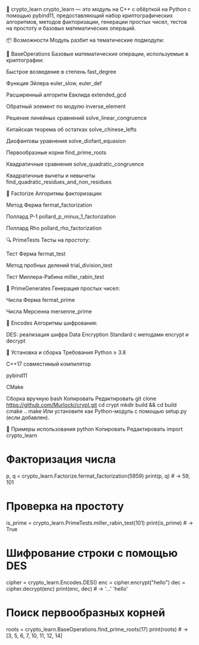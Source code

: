 🔐 crypto_learn
crypto_learn — это модуль на C++ с обёрткой на Python с помощью pybind11, предоставляющий набор криптографических алгоритмов, методов факторизации, генерации простых чисел, тестов на простоту и базовых математических операций.

📦 Возможности
Модуль разбит на тематические подмодули:

🧮 BaseOperations
Базовые математические операции, используемые в криптографии:

Быстрое возведение в степень fast_degree

Функция Эйлера euler_slow, euler_def

Расширенный алгоритм Евклида extended_gcd

Обратный элемент по модулю inverse_element

Решение линейных сравнений solve_linear_congruence

Китайская теорема об остатках solve_chinese_lefts

Диофантовы уравнения solve_diofant_equasion

Первообразные корни find_prime_roots

Квадратичные сравнения solve_quadratic_congruence

Квадратичные вычеты и невычеты find_quadratic_residues_and_non_residues

🔢 Factorize
Алгоритмы факторизации:

Метод Ферма fermat_factorization

Поллард P-1 pollard_p_minus_1_factorization

Поллард Rho pollard_rho_factorization

🔍 PrimeTests
Тесты на простоту:

Тест Ферма fermat_test

Метод пробных делений trial_division_test

Тест Миллера-Рабина miller_rabin_test

🔢 PrimeGenerates
Генерация простых чисел:

Числа Ферма fermat_prime

Числа Мерсенна mersenne_prime

🔐 Encodes
Алгоритмы шифрования:

DES: реализация шифра Data Encryption Standard с методами encrypt и decrypt

🚀 Установка и сборка
Требования
Python ≥ 3.8

C++17 совместимый компилятор

pybind11

CMake

Сборка вручную
bash
Копировать
Редактировать
git clone https://github.com/Murlocki/crypt.git
cd crypt
mkdir build && cd build
cmake ..
make
Или установите как Python-модуль с помощью setup.py (если добавлен).

🧪 Примеры использования
python
Копировать
Редактировать
import crypto_learn

# Факторизация числа
p, q = crypto_learn.Factorize.fermat_factorization(5959)
print(p, q)  # -> 59, 101

# Проверка на простоту
is_prime = crypto_learn.PrimeTests.miller_rabin_test(101)
print(is_prime)  # -> True

# Шифрование строки с помощью DES
cipher = crypto_learn.Encodes.DES()
enc = cipher.encrypt("hello")
dec = cipher.decrypt(enc)
print(enc, dec)  # -> '...' 'hello'

# Поиск первообразных корней
roots = crypto_learn.BaseOperations.find_prime_roots(17)
print(roots)  # -> [3, 5, 6, 7, 10, 11, 12, 14]
